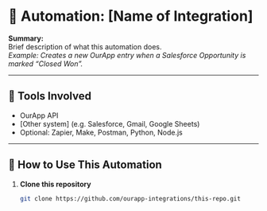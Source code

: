 # 📌 Automation: [Name of Integration]

**Summary:**  
Brief description of what this automation does.  
_Example: Creates a new OurApp entry when a Salesforce Opportunity is marked “Closed Won”._

---

## 🔧 Tools Involved

- OurApp API
- [Other system] (e.g. Salesforce, Gmail, Google Sheets)
- Optional: Zapier, Make, Postman, Python, Node.js

---

## 🚀 How to Use This Automation

1. **Clone this repository**
   ```bash
   git clone https://github.com/ourapp-integrations/this-repo.git
